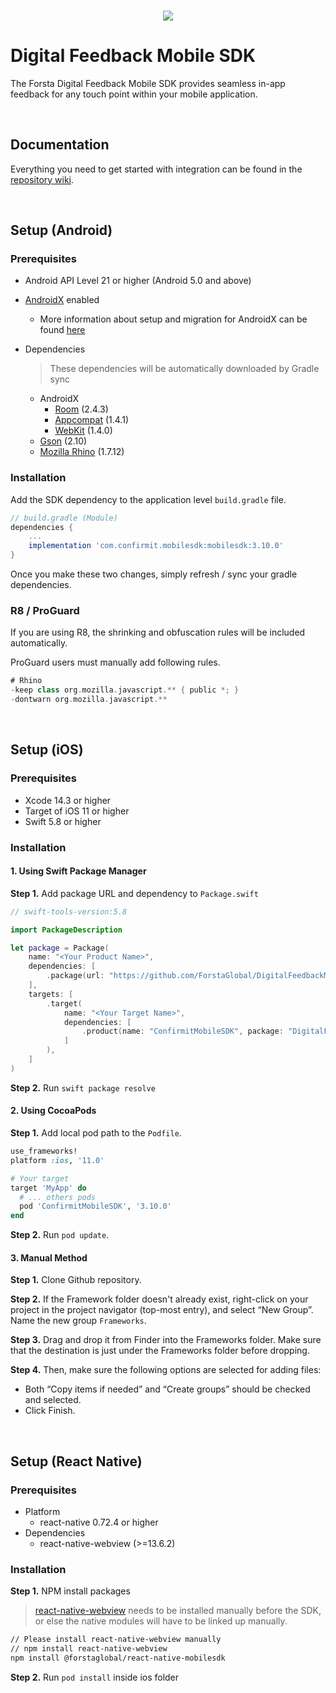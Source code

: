 <br/>
<p align="center">
  <img src="https://forstaglobal.github.io/DigitalFeedbackMobileSDK/assets/logo.png">
</p>

# Digital Feedback Mobile SDK

The Forsta Digital Feedback Mobile SDK provides seamless in-app feedback for any touch point within your mobile application. 

<br/>

## Documentation

Everything you need to get started with integration can be found in the [repository wiki](https://github.com/ForstaGlobal/DigitalFeedbackMobileSDK/wiki).

<br/>

## Setup (Android)

### Prerequisites

* Android API Level 21 or higher (Android 5.0 and above)
* [AndroidX](https://developer.android.com/jetpack/androidx/) enabled
    * More information about setup and migration for AndroidX can be found [here](https://developer.android.com/jetpack/androidx/)
* Dependencies
    
    > These dependencies will be automatically downloaded by Gradle sync
    
    * AndroidX
        * [Room](https://developer.android.com/jetpack/androidx/releases/room) (2.4.3)
        * [Appcompat](https://developer.android.com/jetpack/androidx/releases/appcompat) (1.4.1)
        * [WebKit](https://developer.android.com/jetpack/androidx/releases/webkit) (1.4.0)
    * [Gson](https://github.com/google/gson) (2.10)
    * [Mozilla Rhino](https://github.com/mozilla/rhino) (1.7.12)


### Installation

Add the SDK dependency to the application level `build.gradle` file.
```gradle
// build.gradle (Module)
dependencies {
    ...
    implementation 'com.confirmit.mobilesdk:mobilesdk:3.10.0'
}
```

Once you make these two changes, simply refresh / sync your gradle dependencies.


### R8 / ProGuard

If you are using R8, the shrinking and obfuscation rules will be included automatically.

ProGuard users must manually add following rules.

```gradle
# Rhino
-keep class org.mozilla.javascript.** { public *; }
-dontwarn org.mozilla.javascript.**
```

<br/>

## Setup (iOS)

### Prerequisites

* Xcode 14.3 or higher
* Target of iOS 11 or higher
* Swift 5.8 or higher

### Installation

#### 1. Using Swift Package Manager

**Step 1.** Add package URL and dependency to `Package.swift`
```swift
// swift-tools-version:5.8

import PackageDescription

let package = Package(
    name: "<Your Product Name>",
    dependencies: [
		.package(url: "https://github.com/ForstaGlobal/DigitalFeedbackMobileSDK.git", .upToNextMajor(from: "3.10.0"))
    ],
    targets: [
        .target(
		    name: "<Your Target Name>",
		    dependencies: [
		        .product(name: "ConfirmitMobileSDK", package: "DigitalFeedbackMobileSDK")
		    ]
		),
    ]
)
```

**Step 2.** Run `swift package resolve`

#### 2. Using CocoaPods

**Step 1.** Add local pod path to the `Podfile`.
```ruby
use_frameworks!
platform :ios, '11.0'

# Your target
target 'MyApp' do
  # ... others pods
  pod 'ConfirmitMobileSDK', '3.10.0'
end
```

**Step 2.** Run `pod update`.

#### 3. Manual Method

**Step 1.** Clone Github repository.

**Step 2.** If the Framework folder doesn't already exist, right-click on your project in the project navigator (top-most entry), and select “New Group”. Name the new group `Frameworks`.

**Step 3.** Drag and drop it from Finder into the Frameworks folder. Make sure that the destination is just under the Frameworks folder before dropping.

**Step 4.** Then, make sure the following options are selected for adding files:
* Both “Copy items if needed” and “Create groups” should be checked and selected. 
* Click Finish.

<br/>

## Setup (React Native)

### Prerequisites
* Platform
  * react-native 0.72.4 or higher
* Dependencies
  * react-native-webview (>=13.6.2)
   

### Installation

**Step 1.** NPM install packages
 > [react-native-webview](getting-started) needs to be installed manually before the SDK, or else the native modules will have to be linked up manually.
```sh
// Please install react-native-webview manually
// npm install react-native-webview
npm install @forstaglobal/react-native-mobilesdk
```

**Step 2.** Run `pod install` inside ios folder

